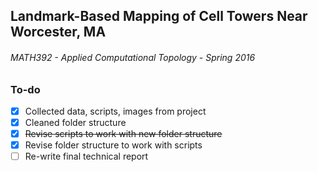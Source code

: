 ## Landmark-Based Mapping of Cell Towers Near Worcester, MA
###### MATH392 - Applied Computational Topology - Spring 2016

### To-do
- [x] Collected data, scripts, images from project
- [x] Cleaned folder structure
- [x] ~~Revise scripts to work with new folder structure~~
- [x] Revise folder structure to work with scripts
- [ ] Re-write final technical report
